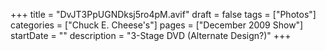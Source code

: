 +++
title = "DvJT3PpUGNDksj5ro4pM.avif"
draft = false
tags = ["Photos"]
categories = ["Chuck E. Cheese's"]
pages = ["December 2009 Show"]
startDate = ""
description = "3-Stage DVD (Alternate Design?)"
+++

